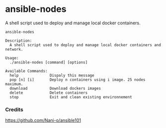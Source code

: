 # ansible-nodes
A shell script used to deploy and manage local docker containers.

```shell
ansible-nodes
    
Description:
  A shell script used to deploy and manage local docker containers and network.
    
Usage:
  ./ansible-nodes [command] [options]
    
Available Commands:
  help        		Dispaly this message
  pop [n] [i]      	Deploy n containers using i image. 25 nodes maximum. 
  download    		Download dockers images
  delete      		Delete containers
  stop        		Exit and clean existing environnement
```

### Credits
https://github.com/Nani-o/ansible101
